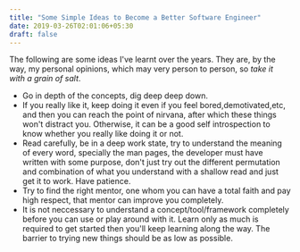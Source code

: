 ```yaml
---
title: "Some Simple Ideas to Become a Better Software Engineer"
date: 2019-03-26T02:01:06+05:30
draft: false
---
```


The following are some ideas I've learnt over the years. They are, by the way, my personal opinions, which may very person to person, so *take it with a grain of salt*.  
* Go in depth of the concepts, dig deep deep down.  
* If you really like it, keep doing it even if you feel bored,demotivated,etc, and then you can reach the point of nirvana, after which these things won't distract you. Otherwise, it can be a good self introspection to know whether you really like doing it or not.  
* Read carefully, be in a deep work state, try to understand the meaning of every word, specially the man pages, the developer must have written with some purpose, don't just try out the different permutation and combination of what you understand with a shallow read and just get it to work. Have patience.  
* Try to find the right mentor, one whom you can have a total faith and pay high respect, that mentor can improve you completely.  
* It is not neccessary to understand a concept/tool/framework completely before you can use or play around with it. Learn only as much is required to get started then you'll keep learning along the way. The barrier to trying new things should be as low as possible.  
